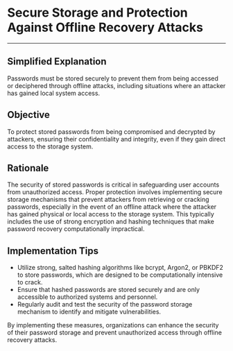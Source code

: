 # Secure Storage and Protection Against Offline Recovery Attacks

---

## Simplified Explanation

Passwords must be stored securely to prevent them from being accessed or deciphered through offline attacks, including situations where an attacker has gained local system access.

## Objective

To protect stored passwords from being compromised and decrypted by attackers, ensuring their confidentiality and integrity, even if they gain direct access to the storage system.

## Rationale

The security of stored passwords is critical in safeguarding user accounts from unauthorized access. Proper protection involves implementing secure storage mechanisms that prevent attackers from retrieving or cracking passwords, especially in the event of an offline attack where the attacker has gained physical or local access to the storage system. This typically includes the use of strong encryption and hashing techniques that make password recovery computationally impractical.

## Implementation Tips

- Utilize strong, salted hashing algorithms like bcrypt, Argon2, or PBKDF2 to store passwords, which are designed to be computationally intensive to crack.
- Ensure that hashed passwords are stored securely and are only accessible to authorized systems and personnel.
- Regularly audit and test the security of the password storage mechanism to identify and mitigate vulnerabilities.

By implementing these measures, organizations can enhance the security of their password storage and prevent unauthorized access through offline recovery attacks.

